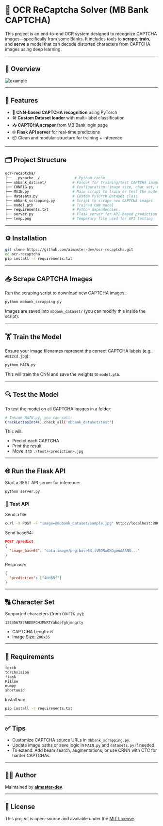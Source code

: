 # 🔐 OCR ReCaptcha Solver (MB Bank CAPTCHA)

This project is an end-to-end OCR system designed to recognize CAPTCHA images—specifically from some Banks. It includes tools to **scrape**, **train**, and **serve** a model that can decode distorted characters from CAPTCHA images using deep learning.

---

## 📸 Overview

![example](https://github.com/aimaster-dev/ocr-recaptcha/raw/main/temp.png)

---

## 🧠 Features

* 🚀 **CNN-based CAPTCHA recognition** using PyTorch
* 🛠 **Custom Dataset loader** with multi-label classification
* 📥 **CAPTCHA scraper** from MB Bank login page
* 🌐 **Flask API server** for real-time predictions
* 📦 Clean and modular structure for training + inference

---

## 🗂️ Project Structure

```bash
ocr-recaptcha/
├── __pycache__/                # Python cache
├── mbbank_dataset/            # Folder for training/test CAPTCHA images
├── CONFIG.py                  # Configuration (image size, char set, model path)
├── MAIN.py                    # Main script to train or test the model
├── datasets.py                # Custom PyTorch Dataset class
├── mbbank_scrapping.py        # Script to scrape new CAPTCHA images
├── model.pth                  # Trained CNN model
├── requirements.txt           # Python dependencies
├── server.py                  # Flask server for API-based prediction
├── temp.png                   # Temporary file used for API testing
```

---

## ⚙️ Installation

```bash
git clone https://github.com/aimaster-dev/ocr-recaptcha.git
cd ocr-recaptcha
pip install -r requirements.txt
```

---

## 📥 Scrape CAPTCHA Images

Run the scraping script to download new CAPTCHA images:

```bash
python mbbank_scrapping.py
```

Images are saved into `mbbank_dataset/` (you can modify this inside the script).

---

## 🏋️ Train the Model

Ensure your image filenames represent the correct CAPTCHA labels (e.g., `AB12cd.jpg`):

```bash
python MAIN.py
```

This will train the CNN and save the weights to `model.pth`.

---

## 🔍 Test the Model

To test the model on all CAPTCHA images in a folder:

```bash
# Inside MAIN.py, you can call:
CrackLettesInt4().check_all('mbbank_dataset/test')
```

This will:

* Predict each CAPTCHA
* Print the result
* Move it to `./test/<prediction>.jpg`

---

## 🌐 Run the Flask API

Start a REST API server for inference:

```bash
python server.py
```

### 🧪 Test API

Send a file:

```bash
curl -X POST -F "image=@mbbank_dataset/sample.jpg" http://localhost:8001/predict
```

Send base64:

```json
POST /predict
{
  "image_base64": "data:image/png;base64,iVBORw0KGgoAAAANS..."
}
```

Response:

```json
{
  "prediction": ["4Hd6Rf"]
}
```

---

## 🔠 Character Set

Supported characters (from `CONFIG.py`):

```
123456789ABDEFGHJMNRTYabdefghjmnqrty
```

* CAPTCHA Length: 6
* Image Size: `200x35`

---

## 🧾 Requirements

```txt
torch
torchvision
flask
Pillow
numpy
shortuuid
```

Install via:

```bash
pip install -r requirements.txt
```

---

## ✅ Tips

* Customize CAPTCHA source URLs in `mbbank_scrapping.py`.
* Update image paths or save logic in `MAIN.py` and `datasets.py` if needed.
* To extend: Add beam search, augmentations, or use CRNN with CTC for harder CAPTCHAs.

---

## 🧑‍💻 Author

Maintained by **[aimaster-dev](https://github.com/aimaster-dev)**.

---

## 📄 License

This project is open-source and available under the [MIT License](LICENSE).
